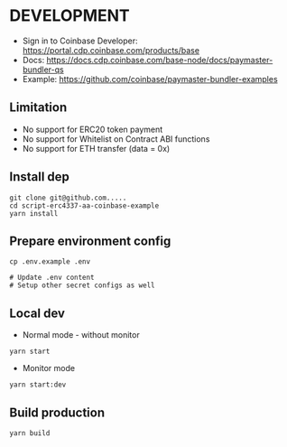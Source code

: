 # DEVELOPMENT

- Sign in to Coinbase Developer: https://portal.cdp.coinbase.com/products/base
- Docs: https://docs.cdp.coinbase.com/base-node/docs/paymaster-bundler-qs
- Example: https://github.com/coinbase/paymaster-bundler-examples

## Limitation

- No support for ERC20 token payment
- No support for Whitelist on Contract ABI functions
- No support for ETH transfer (data = 0x)

## Install dep

```
git clone git@github.com.....
cd script-erc4337-aa-coinbase-example
yarn install
```

## Prepare environment config

```
cp .env.example .env

# Update .env content
# Setup other secret configs as well
```

## Local dev

- Normal mode - without monitor

```
yarn start
```

- Monitor mode

```
yarn start:dev
```

## Build production

```
yarn build
```
